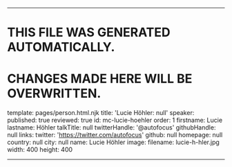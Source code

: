 ----

# THIS FILE WAS GENERATED AUTOMATICALLY.
# CHANGES MADE HERE WILL BE OVERWRITTEN.

template: pages/person.html.njk
title: 'Lucie Höhler: null'
speaker:
  published: true
  reviewed: true
  id: mc-lucie-hoehler
  order: 1
  firstname: Lucie
  lastname: Höhler
  talkTitle: null
  twitterHandle: '@autofocus'
  githubHandle: null
  links:
    twitter: 'https://twitter.com/autofocus'
    github: null
    homepage: null
  country: null
  city: null
  name: Lucie Höhler
  image:
    filename: lucie-h-hler.jpg
    width: 400
    height: 400

----

 